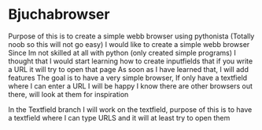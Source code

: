# Bjuchabrowser
Purpose of this is to create a simple webb browser using pythonista (Totally noob so this will not go easy)
I would like to create a simple webb browser 
Since Im not skilled at all with python (only created simple programs) I thought that I would start learning how to create
inputfields that if you write a URL it will try to open that page
As soon as I have learned that, I will add features
The goal is to have a very simple browser, If only have a textfield where I can enter a URL I will be happy
I know there are other browsers out there, will look at them for inspiration

In the Textfield branch I will work on the textfield, purpose of this is to have a textfield where I can type URLS and it will at least try to open them

